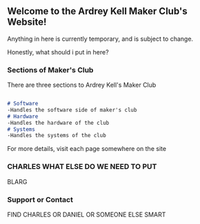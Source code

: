 ## Welcome to the Ardrey Kell Maker Club's Website!

Anything in here is currently temporary, and is subject to change.

Honestly, what should i put in here?

### Sections of Maker's Club

There are three sections to Ardrey Kell's Maker Club

```markdown

# Software
-Handles the software side of maker's club
# Hardware
-Handles the hardware of the club
# Systems
-Handles the systems of the club

```

For more details, visit each page somewhere on the site

### CHARLES WHAT ELSE DO WE NEED TO PUT

BLARG

### Support or Contact

FIND CHARLES OR DANIEL OR SOMEONE ELSE SMART
